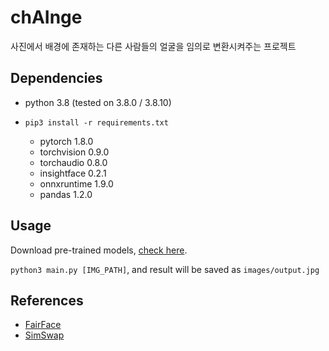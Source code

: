 # chAInge
사진에서 배경에 존재하는 다른 사람들의 얼굴을 임의로 변환시켜주는 프로젝트

## Dependencies
- python 3.8 (tested on 3.8.0 / 3.8.10)

- ```pip3 install -r requirements.txt```
  - pytorch 1.8.0
  - torchvision 0.9.0
  - torchaudio 0.8.0
  - insightface 0.2.1
  - onnxruntime 1.9.0
  - pandas 1.2.0

## Usage
Download pre-trained models, [check here](./weights).

```python3 main.py [IMG_PATH]```, and result will be saved as ```images/output.jpg```

## References
- [FairFace](https://github.com/dchen236/FairFace)
- [SimSwap](https://github.com/neuralchen/SimSwap)
